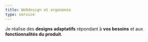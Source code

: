 ```yaml
---
title: Webdesign et ergonomie
type: service
---
```

Je réalise des **designs adaptatifs** répondant à **vos besoins** et aux **fonctionnalités du produit**.